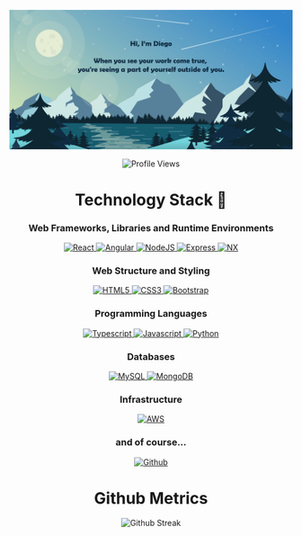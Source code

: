 [![MasterHead](./landscape-github-banner.png)](https://github.com/sevilladiego8)

<p align="center">
  <img src="https://komarev.com/ghpvc/?username=sevilladiego8&color=blue&style=flat" alt="Profile Views">
</p>

<!--

# My Git Stats 📊

[![Top Langs](https://github-readme-stats.vercel.app/api/top-langs/?username=sevilladiego8)](https://github.com/anuraghazra/github-readme-stats)

-->

<!--START_SECTION:waka-->

<!--END_SECTION:waka-->

<h1 align="center">Technology Stack 🤖</h1>

<h3 align="center">Web Frameworks, Libraries and Runtime Environments</h3>
<p align="center">  
  <a href="https://react.dev/">
    <img  src="https://img.shields.io/badge/react%20-%2320232a.svg?&style=for-the-badge&logo=react&logoColor" alt="React">
  </a>
  <a href="https://angular.io/">
    <img  src="https://img.shields.io/badge/Angular-DD0031?style=for-the-badge&logo=angular&logoColor=white" alt="Angular">
  </a>
  <a href="https://nodejs.org/en/blog/release/v18.17.0">
    <img  src="https://img.shields.io/badge/node.js-6DA55F?style=for-the-badge&logo=node.js&logoColor=white" alt="NodeJS">
  </a>
  <a href="https://expressjs.com/">
    <img  src="https://img.shields.io/badge/Express%20js-000000?style=for-the-badge&logo=express&logoColor=white" alt="Express">
  </a>
  <a href="https://nx.dev/">
    <img src="https://img.shields.io/badge/nx-143055?style=for-the-badge&logo=nx&logoColor=white" alt="NX">
  </a>
</p>

<h3 align="center">Web Structure and Styling</h3>
<p align="center">  
  <a href="https://www.w3schools.com/html/">
    <img  src="https://img.shields.io/badge/HTML5-E34F26?style=for-the-badge&logo=html5&logoColor=white" alt="HTML5">
  </a>
  <a href="https://developer.mozilla.org/en-US/docs/Web/CSS">
    <img  src="https://img.shields.io/badge/CSS3-1572B6?style=for-the-badge&logo=css3&logoColor=white" alt="CSS3">
  </a>
  <a href="https://getbootstrap.com">
    <img  src="https://img.shields.io/badge/Bootstrap-563D7C?style=for-the-badge&logo=bootstrap&logoColor=white" alt="Bootstrap">
  </a>
</p>

<h3 align="center">Programming Languages</h3>
<p align="center">  
  <a href="https://www.typescriptlang.org/">
    <img  src="https://img.shields.io/badge/TypeScript-007ACC?style=for-the-badge&logo=typescript&logoColor=white" alt="Typescript">
  </a>
  <a href="https://www.javascript.com/">
    <img  src="https://img.shields.io/badge/JavaScript-323330?style=for-the-badge&logo=javascript&logoColor=F7DF1E" alt="Javascript">
  </a>
  <a href="https://www.python.org/">
    <img  src="https://img.shields.io/badge/Python-FFD43B?style=for-the-badge&logo=python&logoColor=blue" alt="Python">
  </a>
</p>

<h3 align="center">Databases</h3>
<p align="center">  
  <a href="https://www.mysql.com/">
    <img src="https://img.shields.io/badge/MySQL-005C84?style=for-the-badge&logo=mysql&logoColor=white" alt="MySQL">
  </a>
  <a href="https://www.mongodb.com/">
    <img src="https://img.shields.io/badge/MongoDB-4EA94B?style=for-the-badge&logo=mongodb&logoColor=white" alt="MongoDB">
  </a>
</p>

<h3 align="center">Infrastructure</h3>
<p align="center">  
  <a href="https://aws.amazon.com/">
    <img src="https://img.shields.io/badge/Amazon_AWS-FF9900?style=for-the-badge&logo=amazonaws&logoColor=white" alt="AWS">
  </a>
</p>

<h3 align="center">and of course...</h3>
<p align="center">  
  <a href="https://github.com/">
    <img src="https://img.shields.io/badge/GitHub-100000?style=for-the-badge&logo=github&logoColor=white" alt="Github">
  </a>
</p>

<h1 align="center">Github Metrics</h1>
<p align="center">
  <img src="https://github-readme-streak-stats.herokuapp.com/?user=sevilladiego8&theme=nord" alt="Github Streak">
</p>

<!-- Technologies links -->

<!-- Frameworks, libraries, runtime environments n others-->

[Angular.io]: https://img.shields.io/badge/Angular-DD0031?style=for-the-badge&logo=angular&logoColor=white
[Angular-url]: https://angular.io/
[React.io]: https://img.shields.io/badge/react%20-%2320232a.svg?&style=for-the-badge&logo=react&logoColor
[React-url]: https://react.dev/
[Node-url]: https://nodejs.org/en/blog/release/v18.17.0
[Node.io]: https://img.shields.io/badge/node.js-6DA55F?style=for-the-badge&logo=node.js&logoColor=white
[Express.io]: https://img.shields.io/badge/Express%20js-000000?style=for-the-badge&logo=express&logoColor=white
[Express-url]: https://expressjs.com/
[HTML5.io]: https://img.shields.io/badge/HTML5-E34F26?style=for-the-badge&logo=html5&logoColor=white
[HTML5-url]: https://www.w3schools.com/html/
[Github.io]: https://img.shields.io/badge/GitHub-100000?style=for-the-badge&logo=github&logoColor=white
[Github-url]: https://github.com/
[NX-url]: https://nx.dev/
[NX.io]: https://img.shields.io/badge/nx-143055?style=for-the-badge&logo=nx&logoColor=white

<!-- Styling -->

[CSS3.io]: https://img.shields.io/badge/CSS3-1572B6?style=for-the-badge&logo=css3&logoColor=white
[CSS3-url]: https://developer.mozilla.org/en-US/docs/Web/CSS
[Bootstrap.io]: https://img.shields.io/badge/Bootstrap-563D7C?style=for-the-badge&logo=bootstrap&logoColor=white
[Bootstrap-url]: https://getbootstrap.com

<!-- Programming Languages -->

[TypeScript.io]: https://img.shields.io/badge/TypeScript-007ACC?style=for-the-badge&logo=typescript&logoColor=white
[TypeScript-url]: https://www.typescriptlang.org/
[JavaScript.io]: https://img.shields.io/badge/JavaScript-323330?style=for-the-badge&logo=javascript&logoColor=F7DF1E
[JavaScript-url]: https://www.javascript.com/
[Python.io]: https://img.shields.io/badge/Python-FFD43B?style=for-the-badge&logo=python&logoColor=blue
[Python-url]: https://www.python.org/

<!-- Infrastructure and Databases -->

[AWS.io]: https://img.shields.io/badge/Amazon_AWS-FF9900?style=for-the-badge&logo=amazonaws&logoColor=white
[AWS-url]: https://aws.amazon.com/
[MySQL.io]: https://img.shields.io/badge/MySQL-005C84?style=for-the-badge&logo=mysql&logoColor=white
[MySQL-url]: https://www.mysql.com/
[MongoDB.io]: https://img.shields.io/badge/MongoDB-4EA94B?style=for-the-badge&logo=mongodb&logoColor=white
[MongoDB-url]: https://www.mongodb.com/

<!--

REFERENCES:
Ideas -> https://dev.to/supritha/how-to-have-an-awesome-github-profile-1969
    Top language stats
    https://github.com/anmol098/waka-readme-stats - https://wakatime.com/

Header image
[![MasterHead](./landscape-github-banner.png)](https://github.com/sevilladiego8)

intro badges
![](https://komarev.com/ghpvc/?username=sevilladiego8&color=blue&style=flat)

Badges -> https://github.com/alexandresanlim/Badges4-README.md-Profile
[![TypeScript][TypeScript.io]][TypeScript-url]

TEMPLATE:

Create/Search a cool image. Add an inspiring quote.

|Repos| |Commits this month| - https://shields.io/badges/git-hub-commit-activity

## Technology Stack
React Angular NodeJS HTML5 CSS Bootstrap Javascript Typescript Python MongoDB MySQL Git AWS

## My Git Stats
Most Used Languages

trophies
[![trophy](https://github-profile-trophy.vercel.app/?username=sevilladiego8)](https://github.com/ryo-ma/github-profile-trophy)




NOTES:
**sevilladiego8/sevilladiego8** is a ✨ _special_ ✨ repository because its `README.md` (this file) appears on your GitHub profile.

Here are some ideas to get you started:

- 🔭 I’m currently working on ...
- 🌱 I’m currently learning ...
- 👯 I’m looking to collaborate on ...
- 🤔 I’m looking for help with ...
- 💬 Ask me about ...
- 📫 How to reach me: ...
- 😄 Pronouns: ...
- ⚡ Fun fact: ...
-->
